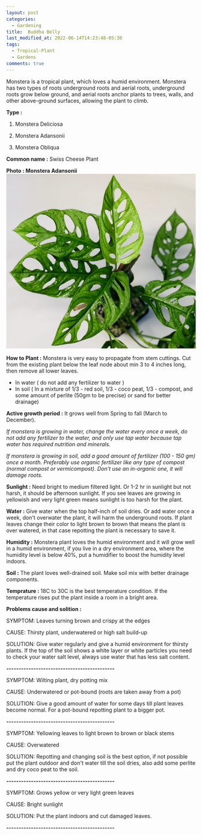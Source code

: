 ```yaml
---
layout: post
categories:
  - Gardening
title:  Buddha Belly
last_modified_at: 2022-06-14T14:23:48-05:30
tags:   
  - Tropical-Plant
  - Gardens
comments: true
---
```


Monstera is a tropical plant, which loves a humid environment. Monstera has two types of roots underground roots and aerial roots, underground roots grow below ground, and aerial roots anchor plants to trees, walls, and other above-ground surfaces, allowing the plant to climb.

**Type :**

1) Monstera Deliciosa

2) Monstera Adansonii

3) Monstera Obliqua

	
**Common name :** Swiss Cheese Plant

**Photo : Monstera Adansonii**
![Photo 1: Monstera Adansonii](/assets/adansonii_1.jpeg)

**How to Plant :**
Monstera is very easy to propagate from stem cuttings. Cut from the existing plant below the leaf node about min 3 to 4 inches long, then remove all lower leaves.

 - In water ( do not add any fertilizer to water )
 - In soil ( In a mixture of 1/3 - red soil, 1/3 - coco peat, 1/3 - compost, and some amount of perlite (50gm to be precise) or sand for better drainage)

**Active growth period :** It grows well from Spring to fall (March to December).

*If monstera is growing in water, change the water every once a week, do not add any fertilizer to the water, and only use tap water because tap water has required nutrition and minerals.*

*If monstera is growing in soil, add a good amount of fertilizer (100 - 150 gm) once a month. Preferably use organic fertilizer like any type of compost (normal compost or vermicompost). Don't use an in-organic one, it will damage roots.*

**Sunlight :** Need bright to medium filtered light. Or 1-2 hr in sunlight but not harsh, it should be afternoon sunlight. If you see leaves are growing in yellowish and very light green means sunlight is too harsh for the plant.

**Water :** Give water when the top half-inch of soil dries. Or add water once a week, don't overwater the plant, it will harm the underground roots. If plant leaves change their color to light brown to brown that means the plant is over watered, in that case repotting the plant is necessary to save it.

**Humidity :** Monstera plant loves the humid environment and it will grow well in a humid environment, if you live in a dry environment area, where the humidity level is below 40%, put a humidifier to boost the humidity level indoors.

**Soil :** The plant loves well-drained soil. Make soil mix with better drainage components.

**Temprature :** 18C to 30C is the best temperature condition. If the temperature rises put the plant inside a room in a bright area.

**Problems cause and solition :**

SYMPTOM: Leaves turning brown and crispy at the edges

CAUSE: Thirsty plant, underwatered or high salt build-up

SOLUTION: Give water regularly and give a humid environment for thirsty plants. If the top of the soil shows a white layer or white particles you need to check your water salt level, always use water that has less salt content.

**--------------------------------------------**

SYMPTOM: Wilting plant, dry potting mix

CAUSE: Underwatered or pot-bound (roots are taken away from a pot)

SOLUTION: Give a good amount of water for some days till plant leaves become normal. For a pot-bound repotting plant to a bigger pot.

**--------------------------------------------**

SYMPTOM: Yellowing leaves to light brown to brown or black stems

CAUSE: Overwatered

SOLUTION: Repotting and changing soil is the best option, if not possible put the plant outdoor and don't water till the soil dries, also add some perlite and dry coco peat to the soil.

**--------------------------------------------**

SYMPTOM: Grows yellow or very light green leaves

CAUSE: Bright sunlight

SOLUTION: Put the plant indoors and cut damaged leaves.

**--------------------------------------------**